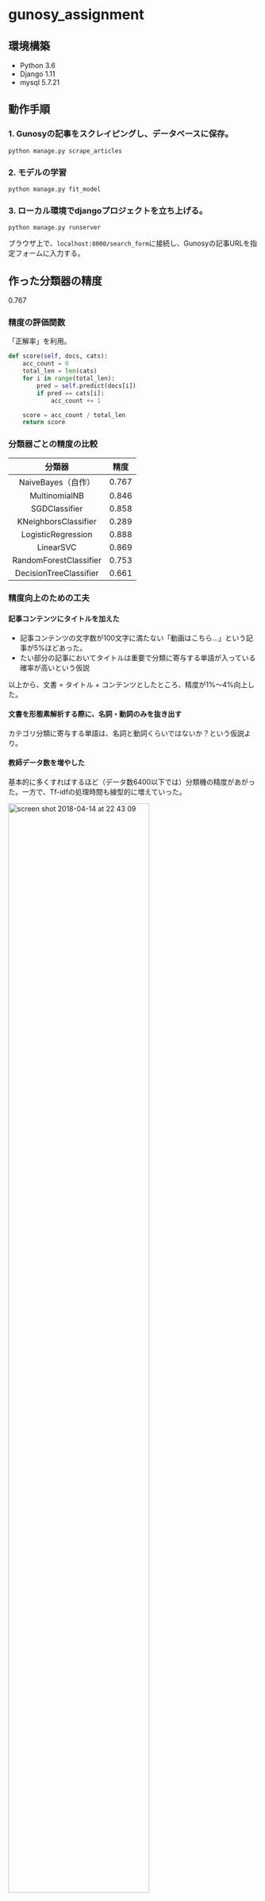 # gunosy_assignment

## 環境構築

- Python 3.6
- Django 1.11
- mysql 5.7.21

## 動作手順

### 1. Gunosyの記事をスクレイピングし、データベースに保存。

```
python manage.py scrape_articles
```

### 2. モデルの学習

```
python manage.py fit_model
```

### 3. ローカル環境でdjangoプロジェクトを立ち上げる。

```
python manage.py runserver
```

ブラウザ上で、`localhost:8000/search_form`に接続し、Gunosyの記事URLを指定フォームに入力する。


## 作った分類器の精度

0.767

### 精度の評価関数

「正解率」を利用。

```py
def score(self, docs, cats):
    acc_count = 0
    total_len = len(cats)
    for i in range(total_len):
        pred = self.predict(docs[i])
        if pred == cats[i]:
            acc_count += 1

    score = acc_count / total_len
    return score
```

### 分類器ごとの精度の比較

| 分類器 | 精度 |
|:-----------:|:------------:|
| NaiveBayes（自作） | 0.767 |
| MultinomialNB | 0.846 |
| SGDClassifier | 0.858 |
| KNeighborsClassifier | 0.289 |
| LogisticRegression | 0.888 |
| LinearSVC | 0.869 |
| RandomForestClassifier | 0.753 |
| DecisionTreeClassifier | 0.661 |

### 精度向上のための工夫

#### 記事コンテンツにタイトルを加えた

- 記事コンテンツの文字数が100文字に満たない「動画はこちら...」という記事が5%ほどあった。
- たい部分の記事においてタイトルは重要で分類に寄与する単語が入っている確率が高いという仮説

以上から、文書 = タイトル + コンテンツとしたところ、精度が1%〜4%向上した。

#### 文書を形態素解析する際に、名詞・動詞のみを抜き出す

カテゴリ分類に寄与する単語は、名詞と動詞くらいではないか？という仮説より。

#### 教師データ数を増やした
基本的に多くすればするほど（データ数6400以下では）分類機の精度があがった。一方で、Tf-idfの処理時間も線型的に増えていった。

<img width="75%" alt="screen shot 2018-04-14 at 22 43 09" src="https://user-images.githubusercontent.com/13075793/38768893-4e6801fc-4035-11e8-8854-ba6e8f679447.png">

<img width="75%" alt="screen shot 2018-04-14 at 22 43 17" src="https://user-images.githubusercontent.com/13075793/38768894-50dba06a-4035-11e8-8f76-88280f6337ee.png">

